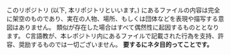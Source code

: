 このリポジトリ (以下, 本リポジトリといいます。) にあるファイルの内容は完全に架空のものであり、実在の人物、場所、もしくは団体などを表現や描写する意図はありません。
類似が存在した場合はすべて偶然性に起因するものととなります。
C言語教が、本レポジトリ内にあるファイルで記載された行為を支持、許容、奨励するものでは一切ございません。
**要するにネタ目的ってことです。**